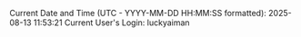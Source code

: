 Current Date and Time (UTC - YYYY-MM-DD HH:MM:SS formatted): 2025-08-13 11:53:21
Current User's Login: luckyaiman
